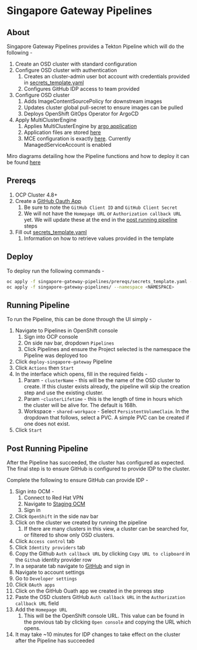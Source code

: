 # Singapore Gateway Pipelines

## About

Singapore Gateway Pipelines provides a Tekton Pipeline which will do the following - 
1. Create an OSD cluster with standard configuration
2. Configure OSD cluster with authentication
    1. Creates an cluster-admin user bot account with credentials provided in [secrets_template.yaml](prereqs/secrets_template.yaml)
    2. Configures GitHub IDP access to team provided
3. Configure OSD cluster
    1. Adds ImageContentSourcePolicy for downstream images
    2. Updates cluster global pull-secret to ensure images can be pulled
    3. Deploys OpenShift GitOps Operator for ArgoCD
4. Apply MultiClusterEngine
    1. Applies MultiClusterEngine by [argo application](resources/multiclusterengine/mce-argo.yaml)
    2. Application files are stored [here](../argo/operators/multicluster-engine/)
    3. MCE configuration is exactly [here](../argo/operators/multicluster-engine/multiclusterengine.yaml). Currently ManagedServiceAccount is enabled

Miro diagrams detailing how the Pipeline functions and how to deploy it can be found [here](https://miro.com/app/board/uXjVO-ggYrA=/)

## Prereqs

1. OCP Cluster 4.8+
2. Create a [GitHub Oauth App](https://docs.github.com/en/developers/apps/building-oauth-apps/creating-an-oauth-app)
    1. Be sure to note the `GitHub Client ID` and `GitHub Client Secret`
    2. We will not have the `Homepage URL` or `Authorization callback URL` yet. We will update these at the end in the [post running pipeline](#post-running-pipeline) steps
3. Fill out [secrets_template.yaml](prereqs/secrets_template.yaml)
   1. Information on how to retrieve values provided in the template

## Deploy

To deploy run the following commands - 

```bash
oc apply -f singapore-gateway-pipelines/prereqs/secrets_template.yaml --namespace <NAMESPACE>
oc apply -f singapore-gateway-pipelines/ --namespace <NAMESPACE>
```

## Running Pipeline

To run the Pipeline, this can be done through the UI simply - 
1. Navigate to Pipelines in OpenShift console
    1. Sign into OCP console
    2. On side nav bar, dropdown `Pipelines`
    3. Click Pipelines and ensure the Project selected is the namespace the Pipeline was deployed too
2. Click `deploy-singapore-gateway` Pipeline
3. Click `Actions` then `Start`
4. In the interface which opens, fill in the required fields -
    1. Param - `clusterName` - this will be the name of the OSD cluster to create. If this cluster exists already, the pipeline will skip the creation step and use the existing cluster. 
    2. Param -`clusterLifetime` - this is the length of time in hours which the cluster will be alive for. The default is 168h.
    3. Workspace - `shared-workpace` - Select `PersistentVolumeClaim`. In the dropdown that follows, select a PVC. A simple PVC can be created if one does not exist.
4. Click `Start`


## Post Running Pipeline

After the Pipeline has succeeded, the cluster has configured as expected. The final step is to ensure GitHub is configured to provide IDP to the cluster.

Complete the following to ensure GitHub can provide IDP - 

1. Sign into OCM -
    1. Connect to Red Hat VPN
    2. Navigate to [Staging OCM](https://qaprodauth.cloud.redhat.com/)
    3. Sign in
2. Click `OpenShift` in the side nav bar
3. Click on the cluster we created by running the pipeline
    1. If there are many clusters in this view, a cluster can be searched for, or filtered to show only OSD clusters.
4. Click `Access control` tab
5. Click `Identity providers` tab
6. Copy the Github `Auth callback URL` by clicking `Copy URL to clipboard` in the `Github` identity provider row
7. In a separate tab navigate to [GitHub](https://github.com) and sign in
8. Navigate to account settings
9. Go to `Developer settings`
10. Click `OAuth apps`
11. Click on the GitHub Ouath app we created in the prereqs step
12. Paste the OSD clusters GitHub `Auth callback URL` in the `Authorization callback URL` field
13. Add the `Homepage URL`
    1. This will be the OpenShift console URL. This value can be found in the previous tab by clicking `Open console` and copying the URL which opens.
14. It may take ~10 minutes for IDP changes to take effect on the cluster after the Pipeline has succeeded

